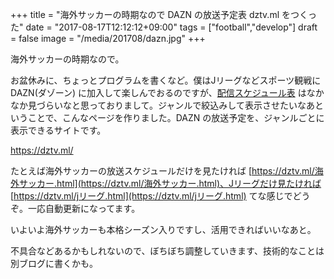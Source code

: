 +++
title = "海外サッカーの時期なので DAZN の放送予定表 dztv.ml をつくった"
date = "2017-08-17T12:12:12+09:00"
tags = ["football","develop"]
draft = false
image = "/media/201708/dazn.jpg"
+++

海外サッカーの時期なので。

お盆休みに、ちょっとプログラムを書くなど。僕はJリーグなどスポーツ観戦に DAZN(ダゾーン) に加入して楽しんでおるのですが、[配信スケジュール表](https://my.dazn.com/help/JP-ja/schedule-of-this-month) はなかなか見づらいなと思っておりまして。ジャンルで絞込みして表示させたいなあということで、こんなページを作りました。DAZN の放送予定を、ジャンルごとに表示できるサイトです。

https://dztv.ml/

たとえば海外サッカーの放送スケジュールだけを見たければ [https://dztv.ml/海外サッカー.html](https://dztv.ml/海外サッカー.html)、Jリーグだけ見たければ [https://dztv.ml/jリーグ.html](https://dztv.ml/jリーグ.html)
てな感じでどうぞ。一応自動更新になってます。

いよいよ海外サッカーも本格シーズン入りですし、活用できればいいなあと。

不具合などあるかもしれないので、ぼちぼち調整していきます、技術的なことは別ブログに書くかも。
